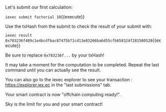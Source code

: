 

Let's submit our first calculation:

`iexec submit factorial 10`{{execute}}

Use the txHash from the submit to check the result of your submit with:

`iexec result 0x783236f489c1e4bcdfbac87475b71cd13e83266ba6d55cfb658324f281580528`{{execute}}

Be sure to replace `0x783236f...` by your txHash!  

It may take a moment for the computation to be completed. Repeat the last command until you can actually see the result.

You can also go to the iexec explorer to see your transaction :
https://explorer.iex.ec in the "last submissions" tab.

Your smart contract is now "offchain computing ready!".

Sky is the limit for you and your smart contract!
